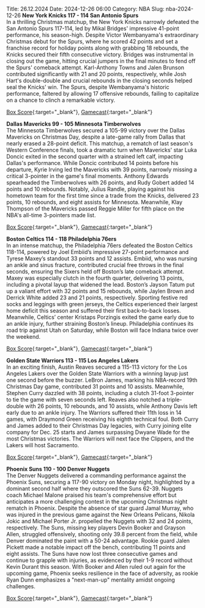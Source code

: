 Title: 26.12.2024
Date: 2024-12-26 06:00
Category: NBA 
Slug: nba-2024-12-26 
**New York Knicks 117 - 114 San Antonio Spurs**  
In a thrilling Christmas matchup, the New York Knicks narrowly defeated the San Antonio Spurs 117-114, led by Mikal Bridges' impressive 41-point performance, his season-high. Despite Victor Wembanyama's extraordinary Christmas debut for the Spurs, where he scored 42 points and set a franchise record for holiday points along with grabbing 18 rebounds, the Knicks secured their fifth consecutive victory. Bridges was instrumental in closing out the game, hitting crucial jumpers in the final minutes to fend off the Spurs' comeback attempt. Karl-Anthony Towns and Jalen Brunson contributed significantly with 21 and 20 points, respectively, while Josh Hart's double-double and crucial rebounds in the closing seconds helped seal the Knicks' win. The Spurs, despite Wembanyama's historic performance, faltered by allowing 17 offensive rebounds, failing to capitalize on a chance to clinch a remarkable victory. 

[Box Score](/game/sas-vs-nyk-0022400405/box-score){:target="_blank"}, [Gamecast](/game/sas-vs-nyk-0022400405){:target="_blank"}<br>

**Dallas Mavericks 99 - 105 Minnesota Timberwolves**  
The Minnesota Timberwolves secured a 105-99 victory over the Dallas Mavericks on Christmas Day, despite a late-game rally from Dallas that nearly erased a 28-point deficit. This matchup, a rematch of last season's Western Conference finals, took a dramatic turn when Mavericks' star Luka Doncic exited in the second quarter with a strained left calf, impacting Dallas's performance. While Doncic contributed 14 points before his departure, Kyrie Irving led the Mavericks with 39 points, narrowly missing a critical 3-pointer in the game's final moments. Anthony Edwards spearheaded the Timberwolves with 26 points, and Rudy Gobert added 14 points and 10 rebounds. Notably, Julius Randle, playing against his hometown team for the first time since a trade from the Knicks, delivered 23 points, 10 rebounds, and eight assists for Minnesota. Meanwhile, Klay Thompson of the Mavericks passed Reggie Miller for fifth place on the NBA's all-time 3-pointers made list. 

[Box Score](/game/min-vs-dal-0022400406/box-score){:target="_blank"}, [Gamecast](/game/min-vs-dal-0022400406){:target="_blank"}<br>

**Boston Celtics 114 - 118 Philadelphia 76ers**  
In an intense matchup, the Philadelphia 76ers defeated the Boston Celtics 118-114, powered by Joel Embiid’s impressive 27-point performance and Tyrese Maxey’s standout 33 points and 12 assists. Embiid, who was nursing an ankle and sinus fracture, contributed crucial free throws in the final seconds, ensuring the Sixers held off Boston’s late comeback attempt. Maxey was especially clutch in the fourth quarter, delivering 13 points, including a pivotal layup that widened the lead. Boston’s Jayson Tatum put up a valiant effort with 32 points and 15 rebounds, while Jaylen Brown and Derrick White added 23 and 21 points, respectively. Sporting festive red socks and leggings with green jerseys, the Celtics experienced their largest home deficit this season and suffered their first back-to-back losses. Meanwhile, Celtics’ center Kristaps Porzingis exited the game early due to an ankle injury, further straining Boston’s lineup. Philadelphia continues its road trip against Utah on Saturday, while Boston will face Indiana twice over the weekend. 

[Box Score](/game/phi-vs-bos-0022400407/box-score){:target="_blank"}, [Gamecast](/game/phi-vs-bos-0022400407){:target="_blank"}<br>

**Golden State Warriors 113 - 115 Los Angeles Lakers**  
In an exciting finish, Austin Reaves secured a 115-113 victory for the Los Angeles Lakers over the Golden State Warriors with a winning layup just one second before the buzzer. LeBron James, marking his NBA-record 19th Christmas Day game, contributed 31 points and 10 assists. Meanwhile, Stephen Curry dazzled with 38 points, including a clutch 31-foot 3-pointer to tie the game with seven seconds left. Reaves also notched a triple-double with 26 points, 10 rebounds, and 10 assists, while Anthony Davis left early due to an ankle injury. The Warriors suffered their 11th loss in 14 games, with Draymond Green receiving his eighth technical foul. Both Curry and James added to their Christmas Day legacies, with Curry joining elite company for Dec. 25 starts and James surpassing Dwyane Wade for the most Christmas victories. The Warriors will next face the Clippers, and the Lakers will host Sacramento. 

[Box Score](/game/lal-vs-gsw-0022400408/box-score){:target="_blank"}, [Gamecast](/game/lal-vs-gsw-0022400408){:target="_blank"}<br>

**Phoenix Suns 110 - 100 Denver Nuggets**  
The Denver Nuggets delivered a commanding performance against the Phoenix Suns, securing a 117-90 victory on Monday night, highlighted by a dominant second half where they outscored the Suns 62-39. Nuggets coach Michael Malone praised his team's comprehensive effort but anticipates a more challenging contest in the upcoming Christmas night rematch in Phoenix. Despite the absence of star guard Jamal Murray, who was injured in the previous game against the New Orleans Pelicans, Nikola Jokic and Michael Porter Jr. propelled the Nuggets with 32 and 24 points, respectively. The Suns, missing key players Devin Booker and Grayson Allen, struggled offensively, shooting only 39.8 percent from the field, while Denver dominated the paint with a 50-24 advantage. Rookie guard Jalen Pickett made a notable impact off the bench, contributing 11 points and eight assists. The Suns have now lost three consecutive games and continue to grapple with injuries, as evidenced by their 1-9 record without Kevin Durant this season. With Booker and Allen ruled out again for the upcoming game, Phoenix seeks resilience in the face of adversity, as rookie Ryan Dunn emphasizes a "next-man-up" mentality amidst ongoing challenges. 

[Box Score](/game/den-vs-phx-0022400409/box-score){:target="_blank"}, [Gamecast](/game/den-vs-phx-0022400409){:target="_blank"}<br>

